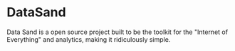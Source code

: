 # DataSand
Data Sand is a open source project built to be the toolkit for the "Internet of Everything" and analytics, making it ridiculously simple.
